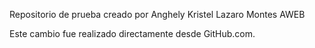 Repositorio de prueba creado por Anghely Kristel Lazaro Montes AWEB

Este cambio fue realizado directamente desde GitHub.com.

